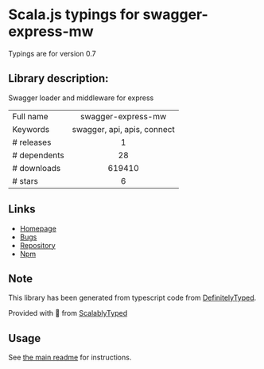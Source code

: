
# Scala.js typings for swagger-express-mw

Typings are for version 0.7

## Library description:
Swagger loader and middleware for express

|                    |                 |
| ------------------ | :-------------: |
| Full name          | swagger-express-mw |
| Keywords           | swagger, api, apis, connect |
| # releases         | 1 |
| # dependents       | 28 |
| # downloads        | 619410 |
| # stars            | 6 |

## Links
- [Homepage](https://github.com/apigee-127/swagger-express#readme)
- [Bugs](https://github.com/apigee-127/swagger-express/issues)
- [Repository](https://github.com/apigee-127/swagger-express)
- [Npm](https://www.npmjs.com/package/swagger-express-mw)
    


## Note
This library has been generated from typescript code from [DefinitelyTyped](https://definitelytyped.org).

Provided with :purple_heart: from [ScalablyTyped](https://github.com/oyvindberg/ScalablyTyped)

## Usage
See [the main readme](../../readme.md) for instructions.


